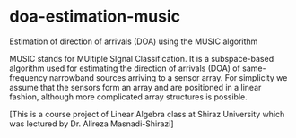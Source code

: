 # doa-estimation-music
Estimation of direction of arrivals (DOA) using the MUSIC algorithm

MUSIC stands for MUltiple SIgnal Classification. It is a subspace-based algorithm used for estimating the direction of arrivals (DOA) of same-frequency narrowband sources arriving to a sensor array. For simplicity we assume that the sensors form an array and are positioned in a linear fashion, although more complicated array structures is possible.

[This is a course project of Linear Algebra class at Shiraz University which was lectured by Dr. Alireza Masnadi-Shirazi]
